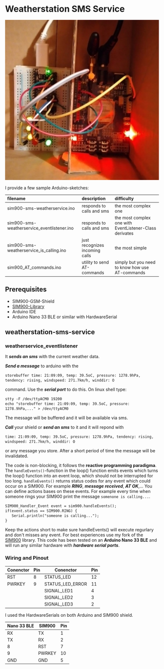 # Weatherstation SMS Service
![arduino_sms_service](https://github.com/lexho/weatherstation-sms-service/blob/main/arduino_sms_service.jpg)

I provide a few sample Arduino-sketches:

| filename | description | difficulty
| :------------------------------------------ | :---------------------------- | :---------------|
| sim900-sms-weatherservice.ino               | responds to calls and sms | the most complex one |
| sim900-sms-weatherservice_eventlistener.ino | responds to calls and sms | the most complex one with EventListener-Class derivates |
| sim900-sms-weatherservice_is_calling.ino    | just recognizes incoming calls | the most simple |
| sim900_AT_commands.ino                      | utility to send AT-commands | simply but you need to know how use AT-commands |

## Prerequisites
- SIM900-GSM-Shield
- [SIM900-Library](https://github.com/lexho/SIM900)
- Arduino IDE
- Arduino Nano 33 BLE or similar with HardwareSerial

## weatherstation-sms-service
### weatherservice_eventlistener
It ***sends an sms*** with the current weather data.

***Send a message*** to arduino with the 
```
storebuffer time: 21:09:09, temp: 39.5oC, pressure: 1278.9hPa, tendency: rising, windspeed: 271.7km/h, winddir: O
```
command.
Use the ***serial port*** to do this.
On linux shell type:  
```
stty -F /dev/ttyACM0 19200
echo "storebuffer time: 21:09:09, temp: 39.5oC, pressure: 1278.9hPa,..." > /dev/ttyACM0
```
The message will be buffered and it will be available via sms.

***Call*** your shield or ***send an sms*** to it and it will repond with 
```
time: 21:09:09, temp: 39.5oC, pressure: 1278.9hPa, tendency: rising, windspeed: 271.7km/h, winddir: O
```
or any message you store. After a short period of time the message will be invalidated.

The code is non-blocking, it follows the **reactive programming paradigma**.
The ```handleEvents()```-function in the loop() function emits events which turns the loop() function into an event loop, which should not be interrupted for too long. ```handleEvents()``` returns status codes for any event which could occur on a SIM900. For example ***RING***, ***message received***, ***AT OK***,... You can define actions bases on these events. For example every time when someone rings your SIM900 print the message ```somenone is calling...```.
```
SIM900_Handler_Event event = sim900.handleEvents();
if(event.status == SIM900.RING) {
   Serial.println("someone is calling...");
}
```
Keep the actions short to make sure handleEvents() will execute regurlary and don't misses any event.
For best experiences use my fork of the [SIM900](https://github.com/lexho/SIM900) library.
This code has been tested on an **Arduino Nano 33 BLE** and will run any similar hardware with ***hardware serial ports***.

### Wiring and Pinout
| Conenctor | Pin | Conenctor        | Pin |
| --------- | --- | ---------------- | --- | 
| RST       | 8   | STATUS_LED       | 12  |
| PWRKEY    | 9   | STATUS_LED_ERROR | 11  |
|           |     | SIGNAL_LED1      | 4   |
|           |     | SIGNAL_LED2      | 3   |
|           |     | SIGNAL_LED3      | 2   |

I used the HardwareSerials on both Arduino and SIM900 shield.

| Nano 33 BLE | SIM900 | Pin  |
| ----------- | ------ | ---- |
| RX          | TX     | 1    |
| TX          | RX     | 2    |
| 8           | RST    | 7    |
| 9           | PWRKEY | 10   |
| GND         | GND    | 5    |
